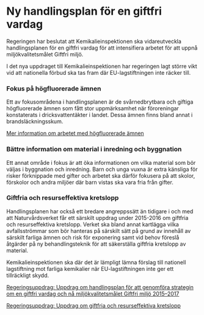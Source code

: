 # Ny handlingsplan för en giftfri vardag

Regeringen har beslutat att Kemikalieinspektionen ska vidareutveckla handlingsplanen för en giftfri vardag för att intensifiera arbetet för att uppnå miljökvalitetsmålet Giftfri miljö.


I det nya uppdraget till Kemikalieinspektionen har regeringen lagt större vikt vid att nationella förbud ska tas fram där EU\-lagstiftningen inte räcker till.

### Fokus på högfluorerade ämnen

Ett av fokusområdena i handlingsplanen är de svårnedbrytbara och giftiga högfluorerade ämnen som fått stor uppmärksamhet när föroreningar konstaterats i dricksvattentäkter i landet. Dessa ämnen finns bland annat i brandsläckningsskum.

[Mer information om arbetet med högfluorerade ämnen](/artiklar/2015/05/hogfluorerade-amnen/ "högflourerade ämnen")

### Bättre information om material i inredning och byggnation

Ett annat område i fokus är att öka informationen om vilka material som bör väljas i byggnation och inredning. Barn och unga vuxna är extra känsliga för risker förknippade med gifter och arbetet ska därför fokusera på att skolor, förskolor och andra miljöer där barn vistas ska vara fria från gifter.

### Giftfria och resurseffektiva kretslopp

Handlingsplanen har också ett bredare angreppssätt än tidigare i och med att Naturvårdsverket får ett särskilt uppdrag under 2015\-2016 om giftfria och resurseffektiva kretslopp. Verket ska bland annat kartlägga vilka avfallsströmmar som bör hanteras på särskilt sätt på grund av innehåll av särskilt farliga ämnen och risk för exponering samt vid behov föreslå åtgärder på ny behandlingsteknik för att säkerställa giftfria kretslopp av material.

Kemikalieinspektionen ska där det är lämpligt lämna förslag till nationell lagstiftning mot farliga kemikalier när EU\-lagstiftningen inte ger ett tillräckligt skydd.

[Regeringsuppdrag: Uppdrag om handlingsplan för att genomföra strategin om en giftfri vardag och nå miljökvalitetsmålet Giftfri miljö 2015–2017](/regeringsuppdrag/2015/01/m2015375ke/ "Uppdrag om handlingsplan för att genomföra strategin om en giftfri vardag och nå miljökvalitetsmålet Giftfri miljö 2015–2017")

[Regeringsuppdrag: Uppdrag om giftfria och resurseffektiva kretslopp](/regeringsuppdrag/2015/01/m2015376ke/ "Uppdrag om giftfria och resurseffektiva kretslopp")
